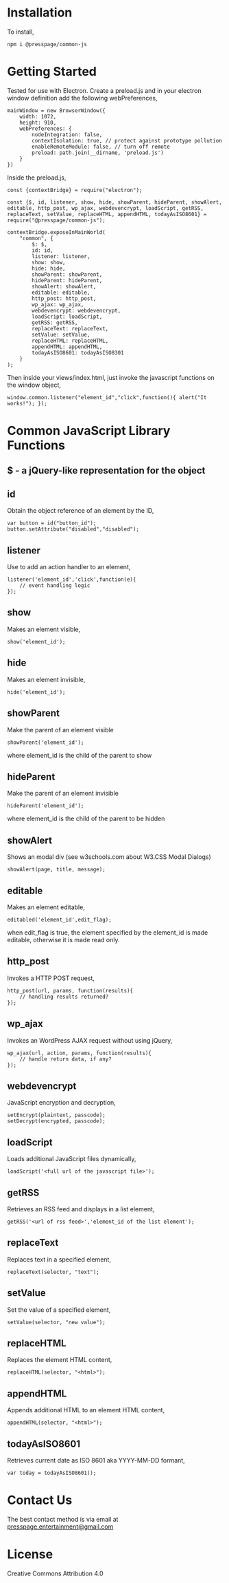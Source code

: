 # Installation
To install,

    npm i @presspage/common-js

# Getting Started
Tested for use with Electron. Create a preload.js and in your electron window definition add the following webPreferences,

    mainWindow = new BrowserWindow({
        width: 1072,
        height: 910,
        webPreferences: {
			nodeIntegration: false,
			contextIsolation: true, // protect against prototype pollution
			enableRemoteModule: false, // turn off remote
  		  	preload: path.join(__dirname, 'preload.js')
        }
    })

Inside the preload.js,

    const {contextBridge} = require("electron");

    const {$, id, listener, show, hide, showParent, hideParent, showAlert, editable, http_post, wp_ajax, webdevencrypt, loadScript, getRSS, replaceText, setValue, replaceHTML, appendHTML, todayAsISO8601} = require("@presspage/common-js");

    contextBridge.exposeInMainWorld(
        "common", {
            $: $,
            id: id,
            listener: listener,
            show: show,
            hide: hide,
            showParent: showParent,
            hideParent: hideParent,
            showAlert: showAlert,
            editable: editable,
            http_post: http_post,
            wp_ajax: wp_ajax,
            webdevencrypt: webdevencrypt,
            loadScript: loadScript,
            getRSS: getRSS,
            replaceText: replaceText,
            setValue: setValue,
            replaceHTML: replaceHTML,
            appendHTML: appendHTML,
            todayAsISO8601: todayAsISO8301
        }
    );

Then inside your views/index.html, just invoke the javascript functions on the window object,

    window.common.listener("element_id","click",function(){ alert("It works!"); });

# Common JavaScript Library Functions
## $ - a jQuery-like representation for the object

## id
Obtain the object reference of an element by the ID,

    var button = id("button_id");
    button.setAttribute("disabled","disabled");

## listener
Use to add an action handler to an element,

    listener('element_id','click',function(e){
        // event handling logic
    });

## show
Makes an element visible,

    show('element_id');

## hide
Makes an element invisible,

    hide('element_id');

## showParent
Make the parent of an element visible

    showParent('element_id');

where element_id is the child of the parent to show

## hideParent
Make the parent of an element invisible

    hideParent('element_id');

where element_id is the child of the parent to be hidden

## showAlert
Shows an modal div (see w3schools.com about W3.CSS Modal Dialogs)

    showAlert(page, title, message);

## editable
Makes an element editable,

    editabled('element_id',edit_flag);

when edit_flag is true, the element specified by the element_id is made editable, otherwise it is made read only.

## http_post
Invokes a HTTP POST request,

    http_post(url, params, function(results){
        // handling results returned?
    });

## wp_ajax
Invokes an WordPress AJAX request without using jQuery,

    wp_ajax(url, action, params, function(results){
        // handle return data, if any?
    });

## webdevencrypt
JavaScript encryption and decryption,

    setEncrypt(plaintext, passcode);
    setDecrypt(encrypted, passcode);

## loadScript
Loads additional JavaScript files dynamically,

    loadScript('<full url of the javascript file>');

## getRSS
Retrieves an RSS feed and displays in a list element,

    getRSS('<url of rss feed>','element_id of the list element');

## replaceText
Replaces text in a specified element,

    replaceText(selector, "text");

## setValue
Set the value of a specified element,

    setValue(selector, "new value");

## replaceHTML
Replaces the element HTML content,

    replaceHTML(selector, "<html>");

## appendHTML
Appends additional HTML to an element HTML content,

    appendHTML(selector, "<html>");

## todayAsISO8601
Retrieves current date as ISO 8601 aka YYYY-MM-DD formant,

    var today = todayAsISO8601();


# Contact Us
The best contact method is via email at presspage.entertainment@gmail.com

# License
Creative Commons Attribution 4.0
